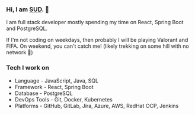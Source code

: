 ### Hi, I am [SUD](https://alphacrash.com/). 🌱

I am full stack developer mostly spending my time on React, Spring Boot and PostgreSQL.

If I'm not coding on weekdays, then probably I will be playing Valorant and FIFA. On weekend, you can't catch me! (likely trekking on some hill with no network 👻)

### Tech I work on

- Language - JavaScript, Java, SQL
- Framework - React, Spring Boot
- Database - PostgreSQL
- DevOps Tools - Git, Docker, Kubernetes
- Platforms - GitHub, GitLab, Jira, Azure, AWS, RedHat OCP, Jenkins